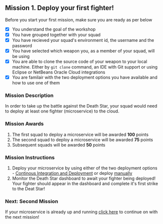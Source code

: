 ## Mission 1. Deploy your first fighter! ##

Before you start your first mission, make sure you are ready as per below 

- [x] You understand the goal of the workshop
- [x] You have grouped together with your squad
- [x] You have recieved your squad's environment id, the username and the password
- [x] You have selected which weapon you, as a member of your squad, will be using
- [x] You are able to clone the source code of your weapon to your local machine. Either by ```git clone``` command, an IDE with Git support or using Eclipse or NetBeans Oracle Cloud integrations
- [x] You are familair with the two deployment options you have available and how to use one of them

### Mission Description ###

In order to take up the battle against the Death Star, your squad would need to deploy at least one fighter (microservice) to the cloud. 

### Mission Awards ###

1. The first squad to deploy a microservice will be awarded **100** points
2. The second squad to deploy a microservice will be awarded **75** points
3. Subsequent squads will be awarded **50** points

### Mission Instructions ###

1. Deploy your microservice by using either of the two deployment options - [Continous Integration and Deployment](../deployment/deployment.md) or deploy [manually](../deployment/manually.md)
2. Monitor the Death Star dashboard to await your fighter being deployed! Your fighter should appear in the dashboard and complete it's first strike to the Deat Star!

### Next: Second Mission ###

If your microservice is already up and running [click here](scale.md) to continue on with the next mission!
